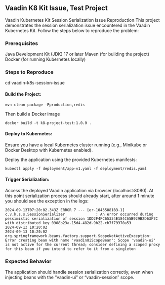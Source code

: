 ## Vaadin K8 Kit Issue, Test Project

Vaadin Kubernetes Kit Session Serialization Issue Reproduction
This project demonstrates the session serialization issue encountered in the Vaadin Kubernetes Kit. Follow the steps below to reproduce the problem:

### Prerequisites
Java Development Kit (JDK) 17 or later
Maven (for building the project)
Docker (for running Kubernetes locally)

### Steps to Reproduce
cd vaadin-k8s-session-issue

#### Build the Project:

```
mvn clean package -Pproduction,redis
```

Then build a Docker image

```
docker build -t k8-project-test:1.0.0 .
```

#### Deploy to Kubernetes:
Ensure you have a local Kubernetes cluster running (e.g., Minikube or Docker Desktop with Kubernetes enabled).

Deploy the application using the provided Kubernetes manifests:

```
kubectl apply -f deployment/app-v1.yaml -f deployment/redis.yaml
```

#### Trigger Serialization:
Access the deployed Vaadin application via browser (localhost:8080).
At this point serialization process should already start, after around 1 minute you should see the exception in the logs:

```
2024-09-13T07:20:02.343Z ERROR 7 --- [er-1043508183-1] c.v.k.s.s.SessionSerializer              : An error occurred during pessimistic serialization of session 1DD2F4FC65334E184C65B929B2D63F7C with distributed key 0908b23a-15d4-482d-9b22-cb7f79370a53
2024-09-13 10:20:02
2024-09-13 10:20:02 org.springframework.beans.factory.support.ScopeNotActiveException: Error creating bean with name 'vaadinUiScopeBean': Scope 'vaadin-ui' is not active for the current thread; consider defining a scoped proxy for this bean if you intend to refer to it from a singleton
```

### Expected Behavior
The application should handle session serialization correctly, even when injecting beans with the “vaadin-ui” or “vaadin-session” scope.
